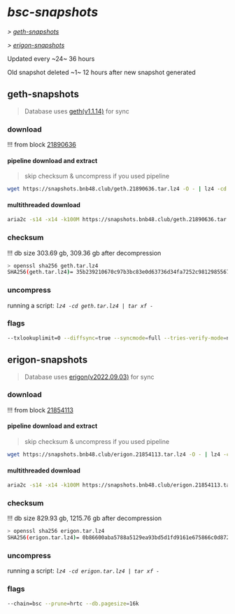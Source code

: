 # *bsc-snapshots*


*\> [geth-snapshots](#geth-snapshots)*

*\> [erigon-snapshots](#erigon-snapshots)*

Updated every ~24~ 36 hours

Old snapshot deleted ~1~ 12 hours after new snapshot generated

## geth-snapshots


> Database uses [geth(v1.1.14)](https://github.com/bnb-chain/bsc/releases/tag/v1.1.14) for sync


### download

<!-- begin_geth -->

!!! from block [21890636](https://bscscan.com/block/21890636)

#### pipeline download and extract
> skip checksum & uncompress if you used pipeline
```bash
wget https://snapshots.bnb48.club/geth.21890636.tar.lz4 -O - | lz4 -cd | tar xf -
```

#### multithreaded download

```bash
aria2c -s14 -x14 -k100M https://snapshots.bnb48.club/geth.21890636.tar.lz4 -o geth.tar.lz4
```


### checksum

!!! db size 303.69 gb, 309.36 gb after decompression
```bash
> openssl sha256 geth.tar.lz4
SHA256(geth.tar.lz4)= 35b239210670c97b3bc83e0d63736d34fa7252c9812985567d1af2879e2ed806
```

<!-- end_geth -->

### uncompress


running a script: _`lz4 -cd geth.tar.lz4 | tar xf -`_


### flags


```bash
--txlookuplimit=0 --diffsync=true --syncmode=full --tries-verify-mode=none --pruneancient=true --diffblock=5000
```


## erigon-snapshots


> Database uses [erigon(v2022.09.03)](https://github.com/ledgerwatch/erigon/releases/tag/v2022.09.03) for sync


### download

<!-- begin_erigon -->

!!! from block [21854113](https://bscscan.com/block/21854113)

#### pipeline download and extract
> skip checksum & uncompress if you used pipeline
```bash
wget https://snapshots.bnb48.club/erigon.21854113.tar.lz4 -O - | lz4 -cd | tar xf -
```

#### multithreaded download

```bash
aria2c -s14 -x14 -k100M https://snapshots.bnb48.club/erigon.21854113.tar.lz4 -o erigon.tar.lz4
```


### checksum

!!! db size 829.93 gb, 1215.76 gb after decompression
```bash
> openssl sha256 erigon.tar.lz4
SHA256(erigon.tar.lz4)= 0b86600aba5788a5129ea93bd5d1fd9161e675866c0d872efd96f54f850796ab
```

<!-- end_erigon -->

### uncompress


running a script: _`lz4 -cd erigon.tar.lz4 | tar xf -`_


### flags


```bash
--chain=bsc --prune=hrtc --db.pagesize=16k
```
